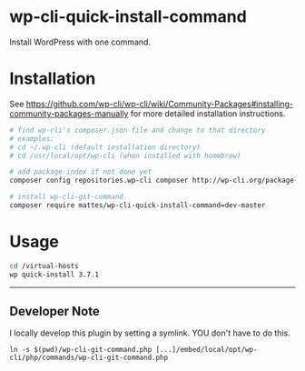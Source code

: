 wp-cli-quick-install-command
============================

Install WordPress with one command.


Installation
============

See https://github.com/wp-cli/wp-cli/wiki/Community-Packages#installing-community-packages-manually
for more detailed installation instructions.

```bash
# find wp-cli's composer.json file and change to that directory
# examples:
# cd ~/.wp-cli (default installation directory)
# cd /usr/local/opt/wp-cli (when installed with homebrew)

# add package index if not done yet
composer config repositories.wp-cli composer http://wp-cli.org/package-index/

# install wp-cli-git-command
composer require mattes/wp-cli-quick-install-command=dev-master
```

Usage
=====

```bash
cd /virtual-hosts
wp quick-install 3.7.1
```


--------------

## Developer Note
I locally develop this plugin by setting a symlink. YOU don't have to do this.

```
ln -s $(pwd)/wp-cli-git-command.php [...]/embed/local/opt/wp-cli/php/commands/wp-cli-git-command.php
```